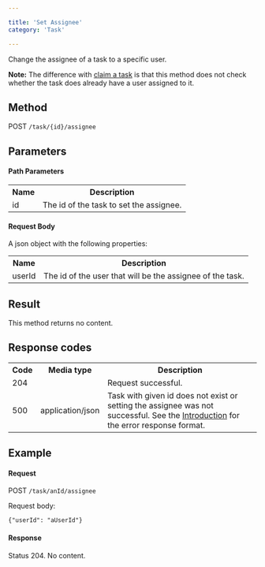 ```yaml
---

title: 'Set Assignee'
category: 'Task'

---
```



Change the assignee of a task to a specific user.

**Note:** The difference with [claim a task](#task-claim-task) is that this method does not check whether the task does already have a user assigned to it.


Method
------

POST `/task/{id}/assignee`


Parameters
----------

#### Path Parameters

<table class="table table-striped">
  <tr>
    <th>Name</th>
    <th>Description</th>
  </tr>
  <tr>
    <td>id</td>
    <td>The id of the task to set the assignee.</td>
  </tr>
</table>
  
#### Request Body

A json object with the following properties:

<table class="table table-striped">
  <tr>
    <th>Name</th>
    <th>Description</th>
  </tr>
  <tr>
    <td>userId</td>
    <td>The id of the user that will be the assignee of the task.</td>
  </tr>
</table>


Result
------

This method returns no content.


Response codes
--------------

<table class="table table-striped">
  <tr>
    <th>Code</th>
    <th>Media type</th>
    <th>Description</th>
  </tr>
  <tr>
    <td>204</td>
    <td></td>
    <td>Request successful.</td>
  </tr>
  <tr>
    <td>500</td>
    <td>application/json</td>
    <td>Task with given id does not exist or setting the assignee was not successful. See the <a href="#overview-introduction">Introduction</a> for the error response format.</td>
  </tr>
</table>

Example
--------------

#### Request

POST `/task/anId/assignee`

Request body:

    {"userId": "aUserId"}

#### Response

Status 204. No content.